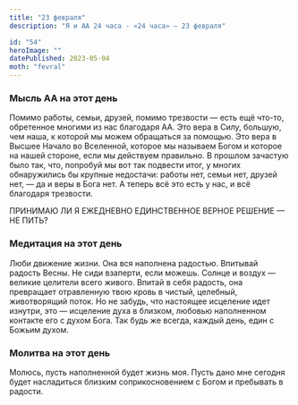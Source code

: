 ```yaml
---
title: "23 февраля"
description: "Я и АА 24 часа - «24 часа» — 23 февраля"

id: "54"
heroImage: ""
datePublished: 2023-05-04
moth: "fevral"
---
```


### Мысль АА на этот день

Помимо работы, семьи, друзей, помимо трезвости — есть ещё что-то, обретенное
многими из нас благодаря АА. Это вера в Силу, большую, чем наша, к которой мы
можем обращаться за помощью. Это вера в Высшее Начало во Вселенной, которое мы
называем Богом и которое на нашей стороне, если мы действуем правильно. В
прошлом зачастую было так, что, попробуй мы вот так подвести итог, у многих
обнаружились бы крупные недостачи: работы нет, семьи нет, друзей нет, — да и
веры в Бога нет. А теперь всё это есть у нас, и всё благодаря трезвости.

ПРИНИМАЮ ЛИ Я ЕЖЕДНЕВНО ЕДИНСТВЕННОЕ ВЕРНОЕ РЕШЕНИЕ — НЕ ПИТЬ?

### Медитация на этот день

Люби движение жизни. Она вся наполнена радостью. Впитывай радость Весны. Не
сиди взаперти, если можешь. Солнце и воздух — великие целители всего живого.
Впитай в себя радость, она превращает отравленную твою кровь в чистый,
целебный, животворящий поток. Но не забудь, что настоящее исцеление идет
изнутри, это — исцеление духа в близком, любовью наполненном контакте его с
духом Бога. Так будь же всегда, каждый день, един с Божьим духом.

### Молитва на этот день

Молюсь, пусть наполненной будет жизнь моя. Пусть дано мне сегодня будет
насладиться близким соприкосновением с Богом и пребывать в радости.
